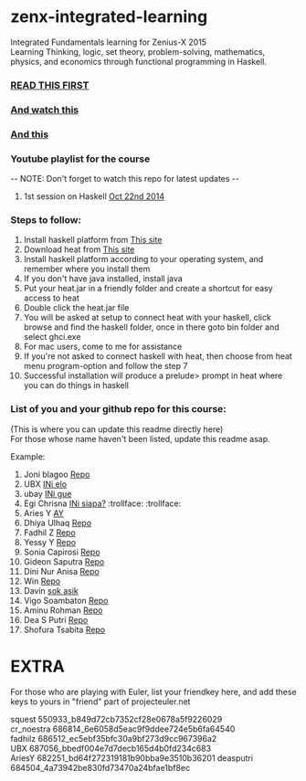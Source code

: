 zenx-integrated-learning
========================

Integrated Fundamentals learning for Zenius-X 2015  
Learning Thinking, logic, set theory, problem-solving, mathematics, physics, and economics through functional programming in Haskell.  

### <a href ="https://code.org/quotes" target="_blank">READ THIS FIRST</a>

### <a href="http://www.youtube.com/watch?v=Ia55clAtdMs" target="_blank">And watch this</a>
### <a href="http://www.youtube.com/watch?v=IY7EsTnUSxY" target="_blank">And this</a>

### Youtube playlist for the course

-- NOTE: Don't forget to watch this repo for latest updates --

1. 1st session on Haskell <a href="https://www.youtube.com/playlist?list=PLlTjr2CPUG1-2Ajrafgq7Wkd1JbYBMBDb" target="_blank">Oct 22nd 2014</a>


### Steps to follow:

1. Install haskell platform from <a href="http://www.haskell.org/platform/">This site</a>  
2. Download heat from <a href="http://www.cs.kent.ac.uk/projects/heat/">This site</a>  
3. Install haskell platform according to your operating system, and remember where you install them  
4. If you don't have java installed, install java  
5. Put your heat.jar in a friendly folder and create a shortcut for easy access to heat  
6. Double click the heat.jar file  
7. You will be asked at setup to connect heat with your haskell, click browse and find the haskell folder, once in there goto bin folder and select ghci.exe  
8. For mac users, come to me for assistance  
9. If you're not asked to connect haskell with heat, then choose from heat menu program-option and follow the step 7  
10. Successful installation will produce a prelude> prompt in heat where you can do things in haskell  

### List of you and your github repo for this course:

(This is where you can update this readme directly here)  
For those whose name haven't been listed, update this readme asap.

Example:

1. Joni blagoo <a href="https://github.com/squest/zenx-integrated-learning">Repo</a>
2. UBX  <a href="https://github.com/u-b-x/ini-yazid.git">INi elo </a>
3. ubay <a href="begobegoan.com">INi gue </a>
4. Egi Chrisna <a href="https://github.com/crisna34/roomtry.git">INi siapa?</a> :trollface: :trollface:
5. Aries Y <a href="https://github.com/ariesyuangga/AY.git">AY</a>
6. Dhiya Ulhaq <a href="https://github.com/Dhiiyaur/Zen-Repo">Repo</a>
7. Fadhil Z <a href="https://github.com/fadhilz/FZ.git"> Repo </a>
8. Yessy Y <a href="https://github.com/yessyysp/FZ.git">Repo</a>
9. Sonia Capirosi <a href="https://github.com/SoniaCapirosi">Repo</a>
10. Gideon Saputra <a href="https://github.com/GideonSaputra/Hello.git">Repo</a>
11. Dini Nur Anisa <a href="https://github.com/DiniNurAnisa">Repo</a>
12. Win <a href="https://github.com/Focrsfer">Repo</a>
13. Davin <a href="https://github.com/daviiinnn/dizqar.git">sok asik</a>
14. Vigo Soambaton <a href="https://github.com/oambaton/oambaton.git"> Repo </a>
15. Aminu Rohman <a href="https://github.com/oman/zenx-integrated-learning">Repo</a>
16. Dea S Putri <a href="https://github.com/deasputri/zenx-integrated-learning">Repo</a>
17. Shofura Tsabita <a href="https://github.com/deasputri/zenx-integrated-learning">Repo</a>

# EXTRA

For those who are playing with Euler, list your friendkey here, and add these keys to yours in "friend" part of projecteuler.net

squest 550933_b849d72cb7352cf28e0678a5f9226029  
cr_noestra 686814_6e6058d5eac9f9ddee724e5b6fa64540  
fadhilz 686512_ec5ebf35bfc30a9bf273d9cc967396a2  
UBX 687056_bbedf004e7d7decb165d4b0fd234c683  
AriesY 682251_bd64f272319181b90bba9e3510b36201
deasputri 684504_4a73942be830fd73470a24bfae1bf8ec
